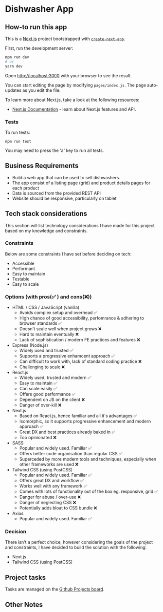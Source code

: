 # Dishwasher App

## How-to run this app

This is a [Next.js](https://nextjs.org/) project bootstrapped with [`create-next-app`](https://github.com/vercel/next.js/tree/canary/packages/create-next-app).

First, run the development server:

```bash
npm run dev
# or
yarn dev
```

Open [http://localhost:3000](http://localhost:3000) with your browser to see the result.

You can start editing the page by modifying `pages/index.js`. The page auto-updates as you edit the file.

To learn more about Next.js, take a look at the following resources:

- [Next.js Documentation](https://nextjs.org/docs) - learn about Next.js features and API.

### Tests

To run tests:
```
npm run test
```
You may need to press the 'a' key to run all tests.

## Business Requirements
* Build a web app that can be used to sell dishwashers.
* The app consist of a listing page (grid) and product details pages for each product
* Data is sourced from the provided REST API
* Website should be responsive, particularly on tablet

## Tech stack considerations
This section will list technology considerations I have made for this project based on my knowledge and constraints.

### Constraints
Below are some constraints I have set before deciding on tech:
- Accessible
- Performant
- Easy to maintain
- Testable
- Easy to scale
### Options (with pros(✅ ) and cons(❌))
- HTML / CSS / JavaScript (vanilla)
    - Avoids complex setup and overhead ✅ 
    - High chance of good accessibility, perfomrance & adhering to browser standards ✅ 
    - Doesn't scale well when project grows ❌
    - Hard to maintain eventually ❌
    - Lack of sophistication / modern FE practices and features ❌
- Express (Node.js)
    - Widely used and trusted ✅ 
    - Supports a progressive enhamcent approach ✅ 
    - Can difficult to work with, lack of standard coding practice ❌
    - Challenging to scale ❌
- React.js
    - Widely used, trusted and modern ✅ 
    - Easy to maintain ✅ 
    - Can scale easily ✅ 
    - Offers good performance ✅ 
    - Dependent on JS on the client ❌
    - Danger of over-kill ❌
- Next.js
    - Based on React.js, hence familiar and all it's advantages ✅ 
    - Isomorphic, so it supports progressive enhancement and modern approach ✅ 
    - Great DX and best practices already baked in ✅ 
    - Too opinionated ❌
- SASS
    - Popular and widely used. Familiar ✅ 
    - Offers better code organisation than regular CSS ✅ 
    - Superceded by more modern tools and techniques, especially when other frameworks are used ❌
- Tailwind CSS (using PostCSS)
    - Popular and widely used. Familiar ✅ 
    - Offers great DX and workflow ✅ 
    - Works well with any framework ✅ 
    - Comes with lots of functionality out of the box eg. responsive, grid ✅ 
    - Danger for abuse / over-use ❌
    - Danger of neglecting CSS  ❌
    - Potentially adds bloat to CSS bundle  ❌
- Axios
    - Popular and widely used. Familiar ✅ 

### Decision

There isn't a perfect choice, however considering the goals of the project and constraints, I have decided to build the solution with the following:
* Next.js
* Tailwind CSS (using PostCSS)


## Project tasks

Tasks are managed on the [Github Projects board](https://github.com/aneebay/jldishwasher/projects/1).

## Other Notes
